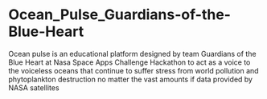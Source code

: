 # Ocean_Pulse_Guardians-of-the-Blue-Heart
Ocean pulse is an educational platform designed by team Guardians of the Blue Heart at Nasa Space Apps Challenge Hackathon to act as a voice to the voiceless oceans that continue to suffer stress from world pollution and phytoplankton destruction no matter the vast amounts if data provided by NASA satellites
